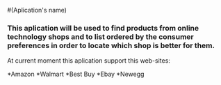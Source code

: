 
#(Aplication's name)

### This aplication will be used to find products from online technology shops and to list ordered by the consumer preferences in order to locate which shop is better for them.
At current moment this aplication support this web-sites:

*Amazon 
*Walmart
*Best Buy
*Ebay
*Newegg 

